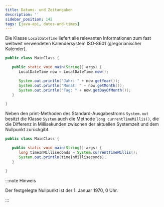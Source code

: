 ```yaml
---
title: Datums- und Zeitangaben
description: ''
sidebar_position: 142
tags: [java-api, dates-and-times]
---
```


Die Klasse `LocalDateTime` liefert alle relevanten Informationen zum fast
weltweit verwendeten Kalendersystem ISO-8601 (gregorianischer Kalender).

```java title="MainClass.java" showLineNumbers
public class MainClass {

   public static void main(String[] args) {
      LocalDateTime now = LocalDateTime.now();

      System.out.println("Jahr: " + now.getYear());
      System.out.println("Monat: " + now.getMonth());
      System.out.println("Tag: " + now.getDayOfMonth());
   }

}
```

Neben den print-Methoden des Standard-Ausgabestroms `System.out` besitzt die
Klasse `System` auch die Methode `long currentTimeMillis()`, die die Differenz
in Millisekunden zwischen der aktuellen Systemzeit und dem Nullpunkt zurückgibt.

```java title="MainClass.java" showLineNumbers
public class MainClass {

   public static void main(String[] args) {
      long timeInMilliseconds = System.currentTimeMillis();
      System.out.println(timeInMilliseconds);
   }

}
```

:::note Hinweis

Der festgelegte Nullpunkt ist der 1. Januar 1970, 0 Uhr.

:::
